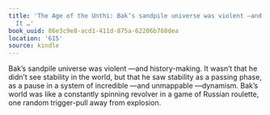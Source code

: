 ```yaml
---
title: 'The Age of the Unthi: Bak’s sandpile universe was violent —and history-making.
  It …'
book_uuid: 86e3c9e8-acd1-411d-875a-62206b768dea
location: '615'
source: kindle
---
```


Bak’s sandpile universe was violent —and history-making. It wasn’t that he didn’t see stability in the world, but that he saw stability as a passing phase, as a pause in a system of incredible —and unmappable —dynamism. Bak’s world was like a constantly spinning revolver in a game of Russian roulette, one random trigger-pull away from explosion.